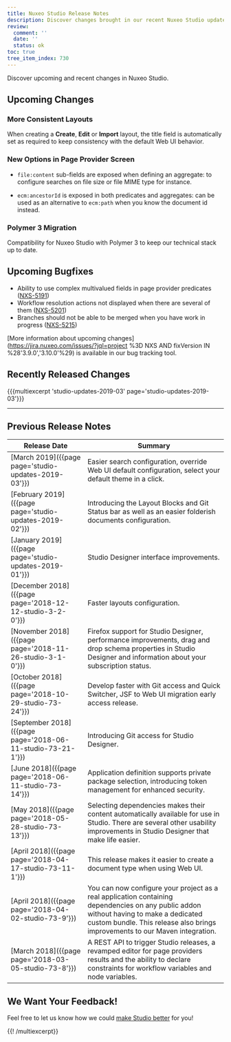 ```yaml
---
title: Nuxeo Studio Release Notes
description: Discover changes brought in our recent Nuxeo Studio updates.
review:
  comment: ''
  date: ''
  status: ok
toc: true
tree_item_index: 730
---
```


Discover upcoming and recent changes in Nuxeo Studio.

## Upcoming Changes

### More Consistent Layouts
When creating a **Create**, **Edit** or **Import** layout, the title field is automatically set as required to keep consistency with the default Web UI behavior.

### New Options in Page Provider Screen
- `file:content` sub-fields are exposed when defining an aggregate: to configure searches on file size or file MIME type for instance.

- `ecm:ancestorId` is exposed in both predicates and aggregates: can be used as an alternative to `ecm:path` when you know the document id instead.

### Polymer 3 Migration

Compatibility for Nuxeo Studio with Polymer 3 to keep our technical stack up to date.

## Upcoming Bugfixes

- Ability to use complex multivalued fields in page provider predicates ([NXS-5191](https://jira.nuxeo.com/browse/NXS-5191))
- Workflow resolution actions not displayed when there are several of them ([NXS-5201](https://jira.nuxeo.com/browse/NXS-5201))
- Branches should not be able to be merged when you have work in progress ([NXS-5215](https://jira.nuxeo.com/browse/NXS-5215))

[More information about upcoming changes](https://jira.nuxeo.com/issues/?jql=project %3D NXS AND fixVersion IN %28'3.9.0','3.10.0'%29) is available in our bug tracking tool.

## Recently Released Changes

{{{multiexcerpt 'studio-updates-2019-03' page='studio-updates-2019-03'}}}

---

## Previous Release Notes

| Release&nbsp;Date                                           | Summary                                                                                                                                                                                                                |
| ----------------------------------------------------------- | ---------------------------------------------------------------------------------------------------------------------------------------------------------------------------------------------------------------------- |
| [March 2019]({{page page='studio-updates-2019-03'}})      | Easier search configuration, override Web UI default configuration, select your default theme in a click. |          
| [February 2019]({{page page='studio-updates-2019-02'}})      | Introducing the Layout Blocks and Git Status bar as well as an easier folderish documents configuration.                                                                                                                                                                               |
| [January 2019]({{page page='studio-updates-2019-01'}})      | Studio Designer interface improvements.                                                                                                                                                                                |
| [December 2018]({{page page='2018-12-12-studio-3-2-0'}})    | Faster layouts configuration.                                                                                                                                                                                          |
| [November 2018]({{page page='2018-11-26-studio-3-1-0'}})    | Firefox support for Studio Designer, performance improvements, drag and drop schema properties in Studio Designer and information about your subscription status.                                                      |
| [October 2018]({{page page='2018-10-29-studio-73-24'}})     | Develop faster with Git access and Quick Switcher, JSF to Web UI migration early access release.                                                                                                                       |
| [September 2018]({{page page='2018-06-11-studio-73-21-1'}}) | Introducing Git access for Studio Designer.                                                                                                                                                                            |
| [June 2018]({{page page='2018-06-11-studio-73-14'}})        | Application definition supports private package selection, introducing token management for enhanced security.                                                                                                         |
| [May 2018]({{page page='2018-05-28-studio-73-13'}})         | Selecting dependencies makes their content automatically available for use in Studio. There are several other usability improvements in Studio Designer that make life easier.                                         |
| [April 2018]({{page page='2018-04-17-studio-73-11-1'}})     | This release makes it easier to create a document type when using Web UI.                                                                                                                                              |
| [April 2018]({{page page='2018-04-02-studio-73-9'}})        | You can now configure your project as a real application containing dependencies on any public addon without having to make a dedicated custom bundle. This release also brings improvements to our Maven integration. |
| [March 2018]({{page page='2018-03-05-studio-73-8'}})        | A REST API to trigger Studio releases, a revamped editor for page providers results and the ability to declare constraints for workflow variables and node variables.                                                  |

## We Want Your Feedback!

Feel free to let us know how we could [make Studio better](https://portal.prodpad.com/eb062eda-6d54-11e7-8513-22000a2145da) for you!

{{! /multiexcerpt}}
